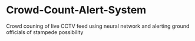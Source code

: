 # Crowd-Count-Alert-System
Crowd couning of live CCTV feed using neural network and alerting ground officials of stampede possibility

